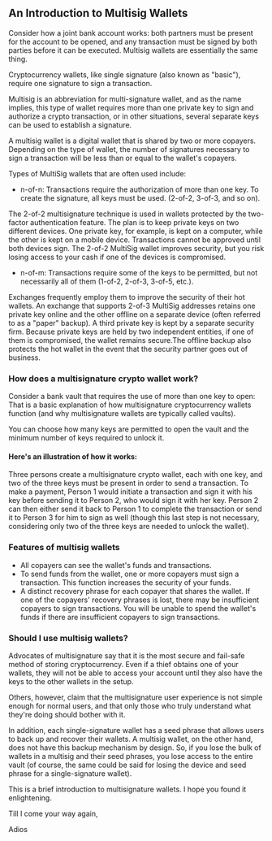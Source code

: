 ## An Introduction to Multisig Wallets

Consider how a joint bank account works: both partners must be present for the account to be opened, and any transaction must be signed by both parties before it can be executed. Multisig wallets are essentially the same thing.

Cryptocurrency wallets, like single signature (also known as "basic"), require one signature to sign a transaction.

Multisig is an abbreviation for multi-signature wallet, and as the name implies, this type of wallet requires more than one private key to sign and authorize a crypto transaction, or in other situations, several separate keys can be used to establish a signature.

A multisig wallet is a digital wallet that is shared by two or more copayers. Depending on the type of wallet, the number of signatures necessary to sign a transaction will be less than or equal to the wallet's copayers.

Types of MultiSig wallets that are often used include:


- n-of-n:
Transactions require the authorization of more than one key. To create the signature, all keys must be used. (2-of-2, 3-of-3, and so on).

The 2-of-2 multisignature technique is used in wallets protected by the two-factor authentication feature. The plan is to keep private keys on two different devices. One private key, for example, is kept on a computer, while the other is kept on a mobile device. Transactions cannot be approved until both devices sign.
The 2-of-2 MultiSig wallet improves security, but you risk losing access to your cash if one of the devices is compromised.


- n-of-m: 
Transactions require some of the keys to be permitted, but not necessarily all of them (1-of-2, 2-of-3, 3-of-5, etc.).

Exchanges frequently employ them to improve the security of their hot wallets. An exchange that supports 2-of-3 MultiSig addresses retains one private key online and the other offline on a separate device (often referred to as a "paper" backup). A third private key is kept by a separate security firm. Because private keys are held by two independent entities, if one of them is compromised, the wallet remains secure.The offline backup also protects the hot wallet in the event that the security partner goes out of business.

### How does a multisignature crypto wallet work?

Consider a bank vault that requires the use of more than one key to open: That is a basic explanation of how multisignature cryptocurrency wallets function (and why multisignature wallets are typically called vaults).

You can choose how many keys are permitted to open the vault and the minimum number of keys required to unlock it.

#### Here's an illustration of how it works:
 
Three persons create a multisignature crypto wallet, each with one key, and two of the three keys must be present in order to send a transaction. To make a payment, Person 1 would initiate a transaction and sign it with his key before sending it to Person 2, who would sign it with her key. Person 2 can then either send it back to Person 1 to complete the transaction or send it to Person 3 for him to sign as well (though this last step is not necessary, considering only two of the three keys are needed to unlock the wallet).

### Features of multisig wallets

- All copayers can see the wallet's funds and transactions. 
- To send funds from the wallet, one or more copayers must sign a transaction. This function increases the security of your funds.
- A distinct recovery phrase for each copayer that shares the wallet. If one of the copayers' recovery phrases is lost, there may be insufficient copayers to sign transactions. You will be unable to spend the wallet's funds if there are insufficient copayers to sign transactions.

### Should I use multisig wallets?

Advocates of multisignature say that it is the most secure and fail-safe method of storing cryptocurrency. Even if a thief obtains one of your wallets, they will not be able to access your account until they also have the keys to the other wallets in the setup.

Others, however, claim that the multisignature user experience is not simple enough for normal users, and that only those who truly understand what they're doing should bother with it.

In addition, each single-signature wallet has a seed phrase that allows users to back up and recover their wallets. A multisig wallet, on the other hand, does not have this backup mechanism by design. So, if you lose the bulk of wallets in a multisig and their seed phrases, you lose access to the entire vault (of course, the same could be said for losing the device and seed phrase for a single-signature wallet).

This is a brief introduction to multisignature wallets. I hope you found it enlightening.

Till I come your way again,

Adios




